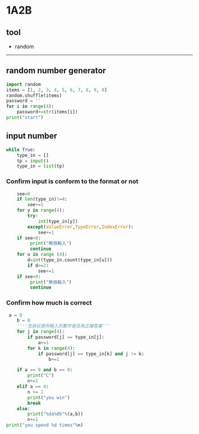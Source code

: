# 1A2B

## tool

* random
--------

## random number generator

```python
import random
items = [1, 2, 3, 4, 5, 6, 7, 8, 9, 0]
random.shuffle(items)
password = ''
for i in range(4):
    password+=str(items[i])   
print("start")

```
## input number

```python
while True:
    type_in = []
    tp = input()
    type_in = list(tp)
```

### Confirm input is conform to the format or not 
```python  
    see=0
    if len(type_in)!=4:
        see+=1
    for y in range(4):
        try:
            int(type_in[y])
        except(ValueError,TypeError,IndexError):
            see+=1
    if see>0:
         print("無效輸入")
         continue
    for u in range (4):
        d=int(type_in.count(type_in[u]))
        if d>=2:
            see+=1
    if see>0:
         print("無效輸入")
         continue
```
### Confirm how much is correct
```python
 a = 0
    b = 0
    ''''告訴玩家所輸入的數字是否為正確答案'''
    for j in range(4):
        if password[j] == type_in[j]:
            a+=1
        for k in range(4):
            if password[j] == type_in[k] and j != k:
                b+=1

    if a == 0 and b == 0:
        print("C")
        n+=1
    elif a == 4:
        n += 1
        print("you win")
        break
    else:
        print("%da%db"%(a,b))
        n+=1
print("you spend %d times"%n)
```
